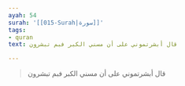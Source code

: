 ```yaml
---
ayah: 54
surah: '[[015-Surah|سورة]]'
tags:
- quran
text: قال أبشرتموني على أن مسني الكبر فبم تبشرون

---
```

> قال أبشرتموني على أن مسني الكبر فبم تبشرون
